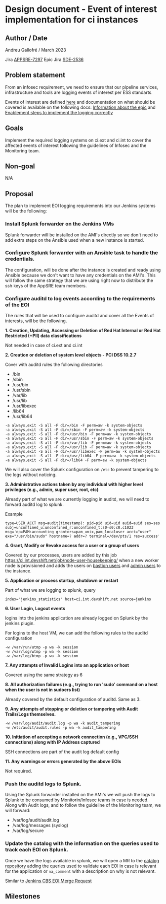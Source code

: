 # Design document - Event of interest implementation for ci instances

## Author / Date

Andreu Gallofré / March 2023

Jira [APPSRE-7297](https://issues.redhat.com/browse/APPSRE-7297)
Epic Jira [SDE-2536](https://issues.redhat.com/browse/SDE-2536)

## Problem statement

From an infosec requirement, we need to ensure that our pipeline services, infrastructure and tools are logging events of interest per ESS standarts.

Events of interest are defined [here](https://source.redhat.com/departments/it/it-information-security/wiki/security_logging_and_monitoring_what_and_how) and documentation on what should be covered is available on the following docs: [Information about the epic](https://docs.engineering.redhat.com/pages/viewpage.action?spaceKey=PSSCINIT&title=PPSP-ESS-01-P02%3A+All+Existing+PPC+Services%2C+Infrastructures+and+tools+that+run+on+servers+Log+Events+of+Interest+%28EOI%29+Per+ESS+Standards) and [Enablement steps to implement the logging correctly](https://docs.engineering.redhat.com/display/PSSCINIT/PPSP-ESS-01-P02%3A+Enablement+Steps)

## Goals

Implement the required logging systems on ci.ext and ci.int to cover the affected events of interest following the guidelines of Infosec and the Monitoring team.

## Non-goal

N/A

## Proposal

The plan to implement EOI logging requirements into our Jenkins systems will be the following:

### Install Splunk forwarder on the Jenkins VMs

Splunk forwarder will be installed on the AMI's directly so we don't need to add extra steps on the Ansible used when a new instance is started.

### Configure Splunk forwarder with an Ansible task to handle the credentials.

The configuration, will be done after the instance is created and ready using Ansible because we don't want to have any credentials on the AMI's. This will follow the same strategy that we are using right now to distribute the ssh keys of the AppSRE team members.

### Configure auditd to log events according to the requirements of the EOI

The rules that will be used to configure auditd and cover all the Events of interests, will be the following.

**1. Creation, Updating, Accessing or Deletion of Red Hat Internal or Red Hat Restricted (+PII) data classifications**

Not needed in case of ci.ext and ci.int

**2. Creation or deletion of system level objects - PCI DSS 10.2.7**

Cover with auditd rules the following directories

* /bin
* /sbin
* /usr/bin
* /usr/sbin
* /var/lib
* /usr/lib
* /usr/libexec
* /lib64
* /usr/lib64

```
-a always,exit -S all -F dir=/bin -F perm=aw -k system-objects
-a always,exit -S all -F dir=/sbin -F perm=aw -k system-objects
-a always,exit -S all -F dir=/usr/bin -F perm=aw -k system-objects
-a always,exit -S all -F dir=/usr/sbin -F perm=aw -k system-objects
-a always,exit -S all -F dir=/var/lib -F perm=aw -k system-objects
-a always,exit -S all -F dir=/usr/lib -F perm=aw -k system-objects
-a always,exit -S all -F dir=/usr/libexec -F perm=aw -k system-objects
-a always,exit -S all -F dir=/usr/lib64 -F perm=aw -k system-objects
-a always,exit -S all -F dir=/lib64 -F perm=aw -k system-objects
```

We will also cover the Splunk configuration on `/etc` to prevent tampering to the logs without noticing.


**3. Administrative actions taken by any individual with higher level privileges (e.g., admin, super user, root, etc)**

Already part of what we are currently logging in auditd, we will need to forward auditd log to splunk.

Example

```
type=USER_ACCT msg=audit(timestamp): pid=pid uid=uid auid=auid ses=ses subj=unconfined_u:unconfined_r:unconfined_t:s0-s0:c0.c1023 msg='op=PAM:accounting grantors=pam_unix,pam_localuser acct="user" exe="/usr/bin/sudo" hostname=? addr=? terminal=/dev/pts/1 res=success'
```

**4. Grant, Modify or Revoke access for a user or a group of users**

Covered by our processes, users are added by this job https://ci.int.devshift.net/job/node-user-housekeeping/ when a new worker node is provisioned and adds the users on [bastion users](https://gitlab.cee.redhat.com/app-sre/infra/-/blob/master/ansible/hosts/host_vars/bastion.ci.int.devshift.net#L10) and [admin users](https://gitlab.cee.redhat.com/app-sre/infra/-/blob/master/ansible/hosts/group_vars/all#L5) to the instance.

**5. Application or process startup, shutdown or restart**

Part of what we are logging to splunk, query

`index="jenkins_statistics" host=ci.int.devshift.net source=jenkins`

**6. User Login, Logout events**

logins into the jenkins application are already logged on Splunk by the jenkins plugin.

For logins to the host VM, we can add the following rules to the auditd configuration

```
-w /var/run/utmp -p wa -k session
-w /var/log/wtmp -p wa -k session
-w /var/log/btmp -p wa -k session
```

**7. Any attempts of Invalid Logins into an application or host**

Covered using the same strategy as 6

**8. All authorization failures (e.g., trying to run 'sudo' command on a host when the user is not in sudoers list)**

Already covered by the default configuration of auditd. Same as 3.

**9. Any attempts of stopping or deletion or tampering with Audit Trails/Logs themselves.**

```
-w /var/log/audit/audit.log -p wa -k audit_tampering
-w /etc/audit/audit.rules -p wa -k audit_tampering
```

**10. Initiation of accepting a network connection (e.g., VPC/SSH connections) along with IP Address captured**

SSH connections are part of the audit log default config

**11. Any warnings or errors generated by the above EOIs**

Not required.

### Push the auditd logs to Splunk.

Using the Splunk forwarder installed on the AMI's we will push the logs to Splunk to be consumed by Monitorin/Infosec teams in case is needed. Along with Audit logs, and to follow the guideline of the Monitoring team, we will forward:

* /var/log/audit/audit.log
* /var/log/messages (syslog)
* /var/log/secure

### Update the catalog with the information on the queries used to track each EOI on Splunk.

Once we have the logs available in splunk, we will open a MR to the [catalog repository](https://gitlab.cee.redhat.com/exd/catalog) adding the queries used to validate each EOI in case is relevant for the application or `na_comment` with a description on why is not relevant.

Similar to [Jenkins CBS EOI Merge Request](https://gitlab.cee.redhat.com/exd/catalog/-/merge_requests/4862/diffs)

## Milestones
